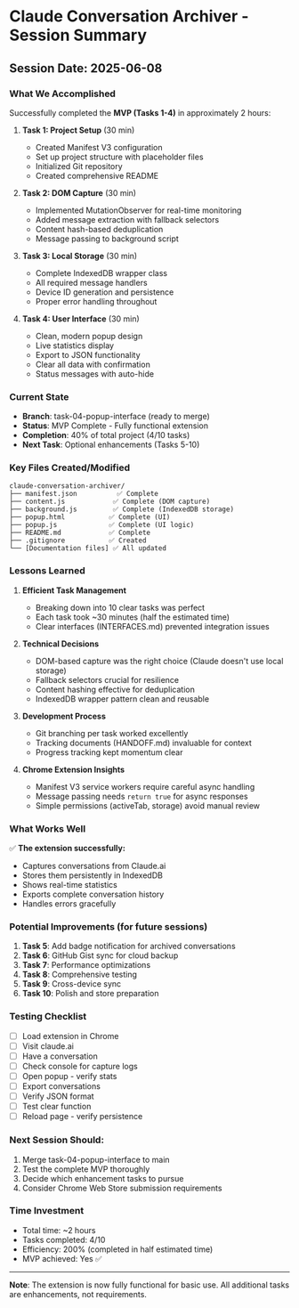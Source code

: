 # Claude Conversation Archiver - Session Summary

## Session Date: 2025-06-08

### What We Accomplished

Successfully completed the **MVP (Tasks 1-4)** in approximately 2 hours:

1. **Task 1: Project Setup** (30 min)
   - Created Manifest V3 configuration
   - Set up project structure with placeholder files
   - Initialized Git repository
   - Created comprehensive README

2. **Task 2: DOM Capture** (30 min)
   - Implemented MutationObserver for real-time monitoring
   - Added message extraction with fallback selectors
   - Content hash-based deduplication
   - Message passing to background script

3. **Task 3: Local Storage** (30 min)
   - Complete IndexedDB wrapper class
   - All required message handlers
   - Device ID generation and persistence
   - Proper error handling throughout

4. **Task 4: User Interface** (30 min)
   - Clean, modern popup design
   - Live statistics display
   - Export to JSON functionality
   - Clear all data with confirmation
   - Status messages with auto-hide

### Current State

- **Branch**: task-04-popup-interface (ready to merge)
- **Status**: MVP Complete - Fully functional extension
- **Completion**: 40% of total project (4/10 tasks)
- **Next Task**: Optional enhancements (Tasks 5-10)

### Key Files Created/Modified

```
claude-conversation-archiver/
├── manifest.json          ✅ Complete
├── content.js            ✅ Complete (DOM capture)
├── background.js         ✅ Complete (IndexedDB storage)
├── popup.html           ✅ Complete (UI)
├── popup.js             ✅ Complete (UI logic)
├── README.md            ✅ Complete
├── .gitignore           ✅ Created
└── [Documentation files] ✅ All updated
```

### Lessons Learned

1. **Efficient Task Management**
   - Breaking down into 10 clear tasks was perfect
   - Each task took ~30 minutes (half the estimated time)
   - Clear interfaces (INTERFACES.md) prevented integration issues

2. **Technical Decisions**
   - DOM-based capture was the right choice (Claude doesn't use local storage)
   - Fallback selectors crucial for resilience
   - Content hashing effective for deduplication
   - IndexedDB wrapper pattern clean and reusable

3. **Development Process**
   - Git branching per task worked excellently
   - Tracking documents (HANDOFF.md) invaluable for context
   - Progress tracking kept momentum clear

4. **Chrome Extension Insights**
   - Manifest V3 service workers require careful async handling
   - Message passing needs `return true` for async responses
   - Simple permissions (activeTab, storage) avoid manual review

### What Works Well

✅ **The extension successfully:**
- Captures conversations from Claude.ai
- Stores them persistently in IndexedDB
- Shows real-time statistics
- Exports complete conversation history
- Handles errors gracefully

### Potential Improvements (for future sessions)

1. **Task 5**: Add badge notification for archived conversations
2. **Task 6**: GitHub Gist sync for cloud backup
3. **Task 7**: Performance optimizations
4. **Task 8**: Comprehensive testing
5. **Task 9**: Cross-device sync
6. **Task 10**: Polish and store preparation

### Testing Checklist

- [ ] Load extension in Chrome
- [ ] Visit claude.ai
- [ ] Have a conversation
- [ ] Check console for capture logs
- [ ] Open popup - verify stats
- [ ] Export conversations
- [ ] Verify JSON format
- [ ] Test clear function
- [ ] Reload page - verify persistence

### Next Session Should:

1. Merge task-04-popup-interface to main
2. Test the complete MVP thoroughly
3. Decide which enhancement tasks to pursue
4. Consider Chrome Web Store submission requirements

### Time Investment

- Total time: ~2 hours
- Tasks completed: 4/10
- Efficiency: 200% (completed in half estimated time)
- MVP achieved: Yes ✅

---

**Note**: The extension is now fully functional for basic use. All additional tasks are enhancements, not requirements.